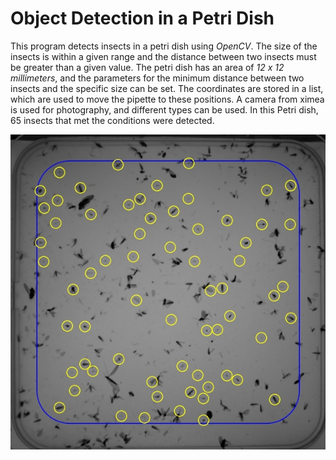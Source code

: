 # Object Detection in a Petri Dish

This program detects insects in a petri dish using *OpenCV*. The size of the insects is within a given range and the distance between two insects must be greater than a given value. The petri dish has an area of *12 x 12 millimeters*, and the parameters for the minimum distance between two insects and the specific size can be set. The coordinates are stored in a list, which are used to move the pipette to these positions. A camera from ximea is used for photography, and different types can be used. In this Petri dish, 65 insects that met the conditions were detected.  

![](images/object_img.jpg)
